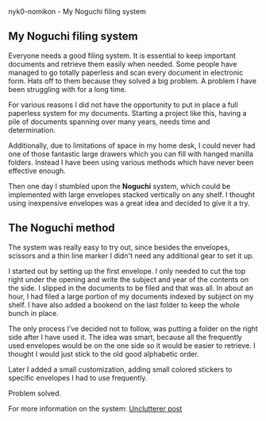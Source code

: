 nyk0-nomikon - My Noguchi filing system

## My Noguchi filing system

Everyone needs a good filing system. It is essential to keep important documents and retrieve them easily when needed. Some people have managed to go totally paperless and scan every document in electronic form. Hats off to them because they solved a big problem. A problem I have been struggling with for a long time.

For various reasons I did not have the opportunity to put in place a full paperless system for my documents. Starting a project like this, having a pile of documents spanning over many years, needs time and determination.

Additionally, due to limitations of space in my home desk, I could never had one of those fantastic large drawers which you can fill with hanged manilla folders. Instead I have been using various methods which have never been effective enough.

Then one day I stumbled upon the **Noguchi** system, which could be implemented with large envelopes stacked vertically on any shelf. I thought using inexpensive envelopes was a great idea and decided to give it a try.

## The Noguchi method

The system was really easy to try out, since besides the envelopes, scissors and a thin line marker I didn't need any additional gear to set it up.

I started out by setting up the first envelope. I only needed to cut the top right under the opening and write the subject and year of the contents on the side. I slipped in the documents to be filed and that was all. In about an hour, I had filed a large portion of my documents indexed by subject on my shelf. I have also added a bookend on the last folder to keep the whole bunch in place.

The only process I've decided not to follow, was putting a folder on the right side after I have used it. The idea was smart, because all the frequently used envelopes would be on the one side so it would be easier to retrieve. I thought I would just stick to the old good alphabetic order.

Later I added a small customization, adding small colored stickers to specific envelopes I had to use frequently.

Problem solved.

For more information on the system: [Unclutterer post](https://unclutterer.com/2014/06/03/the-noguchi-filing-system)

